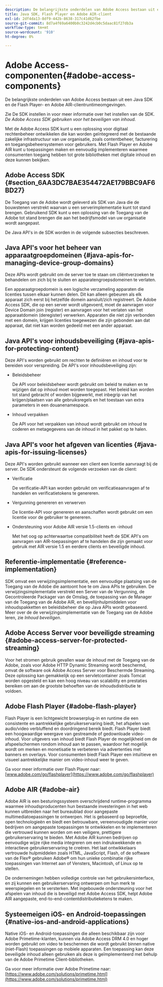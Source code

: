 ```yaml
---
description: De belangrijkste onderdelen van Adobe Access bestaan uit een Java SDK en de Flash Player- en Adobe AIR-clientruntimeomgevingen.
title: Java SDK, Flash Player en Adobe AIR-client
exl-id: 2df4da13-8df9-442b-8638-317c41d62fbe
source-git-commit: 8d7a4f69a6400b0c3242d4cb0c5daac81f27db3a
workflow-type: tm+mt
source-wordcount: '910'
ht-degree: 0%

---
```


# Adobe Access-componenten{#adobe-access-components}

De belangrijkste onderdelen van Adobe Access bestaan uit een Java SDK en de Flash Player- en Adobe AIR-clientruntimeomgevingen.

Zie De SDK instellen in voor meer informatie over het instellen van de SDK. *De Adobe Access SDK gebruiken voor het beveiligen van inhoud.*

Met de Adobe Access SDK kunt u een oplossing voor digitaal rechtenbeheer ontwikkelen die kan worden geïntegreerd met de bestaande zakelijke infrastructuur van uw organisatie, zoals contentbeheer, facturering en toegangsbeheersystemen voor gebruikers. Met Flash Player en Adobe AIR kunt u toepassingen maken en eenvoudig implementeren waarmee consumenten toegang hebben tot grote bibliotheken met digitale inhoud en deze kunnen bekijken.

## Adobe Access SDK {#section_6AA3DC7BAE354472AE179BBC9AF6BD27}

De Toegang van de Adobe wordt geleverd als SDK van Java die de bouwstenen verstrekt waarvan u een serverimplementatie kunt tot stand brengen. Gebruikend SDK kunt u een oplossing van de Toegang van de Adobe tot stand brengen die aan het bedrijfsmodel van uw organisatie wordt aangepast.

De Java API&#39;s in de SDK worden in de volgende subsecties beschreven.

## Java API&#39;s voor het beheer van apparaatgroepdomeinen {#java-apis-for-managing-device-group-domains}

Deze APIs wordt gebruikt om de server toe te staan om cliëntverzoeken te behandelen om zich bij te sluiten en apparatengroepsdomeinen te verlaten.

Een apparaatgroepdomein is een logische verzameling apparaten die licenties tussen elkaar kunnen delen. Dit kan alleen gebeuren als elk apparaat zich eerst bij hetzelfde domein aansluit/zich registreert. De Adobe Access SDK, die op een server wordt uitgevoerd, moet de aanvragen voor Device Domain join (register) en aanvragen voor het verlaten van het apparaatdomein (deregister) verwerken. Apparaten die niet zijn verbonden met een domein, krijgen licenties toegewezen die zijn gebonden aan dat apparaat, dat niet kan worden gedeeld met een ander apparaat.

## Java API&#39;s voor inhoudsbeveiliging {#java-apis-for-protecting-content}

Deze API&#39;s worden gebruikt om rechten te definiëren en inhoud voor te bereiden voor verspreiding. De API&#39;s voor inhoudsbeveiliging zijn:

* Beleidsbeheer

  De API voor beleidsbeheer wordt gebruikt om beleid te maken en te wijzigen dat op inhoud moet worden toegepast. Het beleid kan worden tot stand gebracht of worden bijgewerkt, met inbegrip van het krijgen/plaatsen van alle gebruiksregels en het toestaan van extra parameters in een douanenamespace.

* Inhoud verpakken

  De API voor het verpakken van inhoud wordt gebruikt om inhoud te coderen en metagegevens van de inhoud in het pakket op te halen.

## Java API&#39;s voor het afgeven van licenties {#java-apis-for-issuing-licenses}

Deze API&#39;s worden gebruikt wanneer een client een licentie aanvraagt bij de server. De SDK ondersteunt de volgende verzoeken van de client:

* Verificatie

  De verificatie-API kan worden gebruikt om verificatieaanvragen af te handelen en verificatietokens te genereren.

* Vergunning genereren en verwerven

  De licentie-API voor genereren en aanschaffen wordt gebruikt om een licentie voor de gebruiker te genereren.

* Ondersteuning voor Adobe AIR versie 1.5-clients en -inhoud

  Met het oog op achterwaartse compatibiliteit heeft de SDK API&#39;s om aanvragen van AIR-toepassingen af te handelen die zijn gemaakt voor gebruik met AIR versie 1.5 en eerdere clients en beveiligde inhoud.

## Referentie-implementatie {#reference-implementation}

SDK omvat een verwijzingsimplementatie, een eenvoudige plaatsing van de Toegang van de Adobe die aantoont hoe te om Java APIs te gebruiken. De verwijzingsimplementatie verstrekt een Server van de Vergunning, de Gecontroleerde Packager van de Omslag, de toepassing van de Manager van de Toegang van de Adobe AIR, en bevellijnhulpmiddelen voor inhoudspakketten en beleidsbeheer die op Java APIs wordt gebaseerd. Meer over de de verwijzingsimplementatie van de Toegang van de Adobe leren, zie *Inhoud beveiligen*.

## Adobe Access Server voor beveiligde streaming {#adobe-access-server-for-protected-streaming}

Voor het stromen gebruik gevallen waar de inhoud met de Toegang van de Adobe, zoals voor Adobe HTTP Dynamic Streaming wordt beschermd, omvat de software ook Adobe Access Server voor Beschermde Streaming. Deze oplossing kan gemakkelijk op een servletcontainer zoals Tomcat worden opgesteld en kan een hoog niveau van scalability en prestaties bereiken om aan de grootste behoeften van de inhoudsdistributie te voldoen.

## Adobe Flash Player {#adobe-flash-player}

Flash Player is een lichtgewicht browserplug-in en runtime die een consistente en aantrekkelijke gebruikerservaring biedt, het afspelen van audio/video verbluffend en doordringend bereik biedt. Flash Player biedt een hoogwaardige weergave van gestreamde of gedownloade video-inhoud. Voor uitgevers van inhoud biedt Flash Player de mogelijkheid om de afspeelschermen rondom inhoud aan te passen, waardoor het mogelijk wordt om merken en monetisatie te verbeteren via advertenties met banners en overlays. Voor consumenten biedt Flash Player een intuïtieve en visueel aantrekkelijke manier om video-inhoud weer te geven.

Ga voor meer informatie over Flash Player naar: [www.adobe.com/go/flashplayer](https://www.adobe.com/go/flashplayer)

## Adobe AIR {#adobe-air}

Adobe AIR is een besturingssysteem overschrijdend runtime-programma waarmee inhoudsproducenten hun bestaande investeringen in het web kunnen uitbreiden naar het bureaublad door aangepaste multimediatoepassingen te ontwerpen. Het is gebaseerd op beproefde, open technologieën en biedt een betrouwbare, vereenvoudigde manier voor bedrijven om aangepaste toepassingen te ontwikkelen en te implementeren die vertrouwd kunnen worden om een veiligere, prettigere gebruikerservaring te bieden. Met Adobe AIR kunnen bedrijven op eenvoudige wijze rijke media integreren om een indrukwekkende en interactieve gebruikerservaring te creëren. Het laat ontwikkelaars vertrouwde hulpmiddelen zoals HTML, JavaScript, Flash, of de software van de Flex® gebruiken Adobe® om hun unieke combinatie rijke toepassingen van Internet aan of Vensters, Macintosh, of Linux op te stellen.

De ondernemingen hebben volledige controle van het gebruikersinterface, en zij kunnen een gebruikerservaring ontwerpen om hun merk te weerspiegelen en te versterken. Met ingebouwde ondersteuning voor het afspelen van inhoud die is beveiligd met Adobe Access SDK, helpt Adobe AIR aangepaste, end-to-end-contentdistributieketens te maken.

## Systeemeigen iOS- en Android-toepassingen {#native-ios-and-android-applications}

Native iOS- en Android-toepassingen die alleen beschikbaar zijn voor Adobe Primetime-klanten, kunnen via Adobe Access DRM 4.0 en hoger worden gebruikt om video te beschermen die wordt gebruikt binnen native (niet-Flash) toepassingen op mobiele apparaten. Een toepassing kan deze beveiligde inhoud alleen gebruiken als deze is geïmplementeerd met behulp van de Adobe Primetime Client-bibliotheken.

Ga voor meer informatie over Adobe Primetime naar: [https://www.adobe.com/solutions/primetime.html](https://www.adobe.com/solutions/primetime.html)
